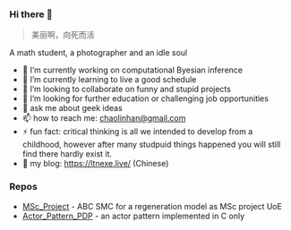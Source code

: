 ### Hi there 👋

<!--
**chaolinhan/chaolinhan** is a ✨ _special_ ✨ repository because its `README.md` (this file) appears on your GitHub profile.

Here are some ideas to get you started:

- 🔭 I’m currently working on ...
- 🌱 I’m currently learning ...
- 👯 I’m looking to collaborate on ...
- 🤔 I’m looking for help with ...
- 💬 Ask me about ...
- 📫 How to reach me: ...
- 😄 Pronouns: ...
- ⚡ Fun fact: ...
-->

> 美丽啊，向死而活

A math student, a photographer and an idle soul

- 🔭 I’m currently working on computational Byesian inference
- 🌱  I’m currently learning to live a good schedule
- 👯  I’m looking to collaborate on funny and stupid projects
- 🤔  I’m looking for further education or challenging job opportunities
- 💬  ask me about geek ideas
- 📫  how to reach me: chaolinhan@gmail.com
- ⚡ fun fact: critical thinking is all we intended to develop from a childhood, however after many studpuid things happened you will still find there hardly exist it.
- 🌚  my blog: https://ltnexe.live/ (Chinese)

### Repos

- [MSc_Project](https://github.com/chaolinhan/MSc_Project) - ABC SMC for a regeneration model as MSc project UoE
- [Actor_Pattern_PDP](https://github.com/chaolinhan/Actor_Pattern_PDP) - an actor pattern implemented in C only

